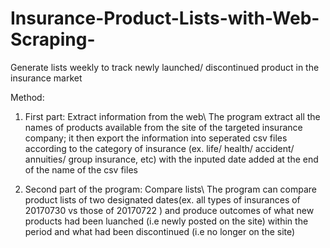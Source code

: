 # Insurance-Product-Lists-with-Web-Scraping-
Generate lists weekly to track newly launched/ discontinued product in the insurance market

Method:

1. First part: Extract information from the web\\ 
The program extract all the names of products available from the site of the targeted insurance company; 
it then export the information into seperated csv files according to the category of insurance (ex. life/ health/ accident/ annuities/ group insurance, etc) with the inputed date added at the end of the name of the csv files

2. Second part of the program: Compare lists\\ 
The program can compare product lists of two designated dates(ex. all types of insurances of 20170730 vs those of 20170722 ) and produce outcomes of what new products had been luanched (i.e newly posted on the site) within the period and what had been discontinued (i.e no longer on the site)
